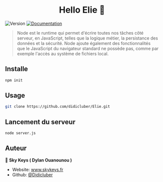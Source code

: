 <h1 align="center">Hello  Elie 👋</h1>
<p>
  <img alt="Version" src="https://img.shields.io/badge/version-1.0-blue.svg?cacheSeconds=2592000" />
  <a href="devdocs.io" target="_blank">
    <img alt="Documentation" src="https://img.shields.io/badge/documentation-yes-brightgreen.svg" />
  </a>
</p>

> Node est le runtime qui permet d'écrire toutes nos tâches côté serveur, en JavaScript, telles que la logique métier, la persistance des données et la sécurité. Node ajoute également des fonctionnalités que le JavaScript du navigateur standard ne possède pas, comme par exemple l'accès au système de fichiers local.

## Installe

```sh
npm init
```

## Usage

```sh
git clone https://github.com/didicluber/Elie.git
```

## Lancement du serveur

```sh
node server.js
```

## Auteur

👤 **Sky Keys ( Dylan Ouanounou )**

* Website: www.skykeys.fr
* Github: [@Didicluber](https://github.com/Didicluber)
